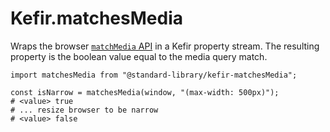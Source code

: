 # Kefir.matchesMedia

Wraps the browser [`matchMedia` API](https://developer.mozilla.org/en-US/docs/Web/API/Window/matchMedia) in a Kefir property stream. The resulting property is the boolean value equal to the media query match.

```es6
import matchesMedia from "@standard-library/kefir-matchesMedia";

const isNarrow = matchesMedia(window, "(max-width: 500px)");
# <value> true
# ... resize browser to be narrow
# <value> false
```

